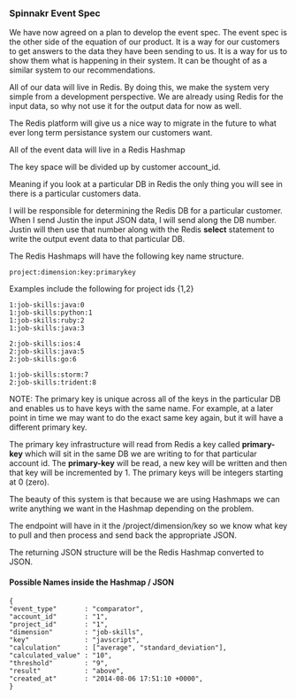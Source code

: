 
### Spinnakr Event Spec

We have now agreed on a plan to develop the event spec.  The event spec
is the other side of the equation of our product.  It is a way for our customers
to get answers to the data they have been sending to us.  It is a way for
us to show them what is happening in their system.  It can be thought of
as a similar system to our recommendations.

All of our data will live in Redis.  By doing this, we make the system very
simple from a development perspective.  We are already using Redis for
the input data, so why not use it for the output data for now as well.

The Redis platform will give us a nice way to migrate in the future to
what ever long term persistance system our customers want.

All of the event data will live in a Redis Hashmap

The key space will be divided up by customer account_id.

Meaning if you look at a particular DB in Redis the only thing you will
see in there is a particular customers data.

I will be responsible for determining the Redis DB for a particular customer.
When I send Justin the input JSON data, I will send along the DB number. Justin
will then use that number along with the Redis **select** statement to write the
output event data to that particular DB.

The Redis Hashmaps will have the following key name structure.

```
project:dimension:key:primarykey
```

Examples include the following for project ids {1,2}

```
1:job-skills:java:0
1:job-skills:python:1
1:job-skills:ruby:2
1:job-skills:java:3

2:job-skills:ios:4
2:job-skills:java:5
2:job-skills:go:6

1:job-skills:storm:7
2:job-skills:trident:8
```

NOTE: The primary key is unique across all of the keys in the particular DB
and enables us to have keys with the same name.  For example, at a later
point in time we may want to do the exact same key again, but it will have
a different primary key.

The primary key infrastructure will read from Redis a key called
**primary-key** which will sit in the same DB we are writing to for that
particular account id.  The **primary-key** will be read, a new key will be
written and then that key will be incremented by 1.  The primary keys
will be integers starting at 0 (zero).

The beauty of this system is that because we are using Hashmaps we can
write anything we want in the Hashmap depending on the problem.

The endpoint will have in it the /project/dimension/key so we know
what key to pull and then process and send back the appropriate JSON.

The returning JSON structure will be the Redis Hashmap converted to JSON.

#### Possible Names inside the Hashmap / JSON

```
{
"event_type"       : "comparator",
"account_id"       : "1",
"project_id"       : "1",
"dimension"        : "job-skills",
"key"              : "javscript",
"calculation"      : ["average", "standard_deviation"],
"calculated_value" : "10",
"threshold"        : "9",
"result"           : "above",
"created_at"       : "2014-08-06 17:51:10 +0000",
}
```
